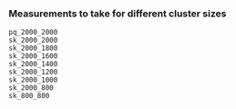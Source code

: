 ### Measurements to take for different cluster sizes

```
pq_2000_2000
sk_2000_2000
sk_2000_1800
sk_2000_1600
sk_2000_1400
sk_2000_1200
sk_2000_1000
sk_2000_800
sk_800_800
```